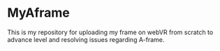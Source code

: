 # MyAframe
This is my repository for uploading my frame on webVR from scratch to advance level and resolving issues regarding A-frame.
